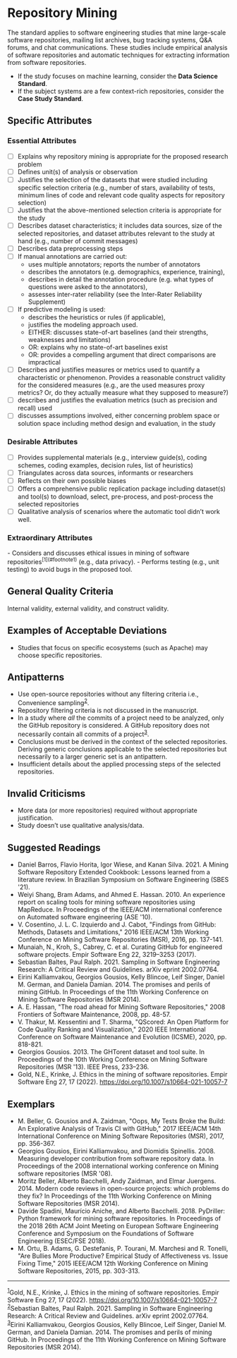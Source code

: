# Repository Mining
<standard name="Repository Mining">

The standard applies to software engineering studies that mine large-scale software repositories, mailing list archives, bug tracking systems, Q&A forums, and chat communications. These studies include empirical analysis of software repositories and automatic techniques for extracting information from software repositories.

- If the study focuses on machine learning, consider the **Data Science Standard**.
- If the subject systems are a few context-rich repositories, consider the **Case Study Standard**.

## Specific Attributes

### Essential Attributes
<checklist name="Essential">

- [ ] Explains why repository mining is appropriate for the proposed research problem
- [ ] Defines unit(s) of analysis or observation
- [ ] Justifies the selection of the datasets that were studied including specific selection criteria (e.g., number of stars, availability of tests, minimum lines of code and relevant code quality aspects for repository selection)
- [ ] Justifies that the above-mentioned selection criteria is appropriate for the study
- [ ] Describes dataset characteristics; it includes data sources, size of the selected repositories, and dataset attributes relevant to the study at hand (e.g., number of commit messages)
- [ ] Describes data preprocessing steps
- [ ] If manual annotations are carried out:
    - uses multiple annotators; reports the number of annotators
    - describes the annotators (e.g. demographics, experience, training),
    - describes in detail the annotation procedure (e.g. what types of questions were asked to the annotators),
    - assesses inter-rater reliability (see the Inter-Rater Reliability Supplement)
- [ ] If predictive modeling is used:
    - describes the heuristics or rules (if applicable),
    - justifies the modeling approach used.
    - EITHER: discusses state-of-art baselines (and their strengths, weaknesses and limitations)
    - OR: explains why no state-of-art baselines exist
    - OR: provides a compelling argument that direct comparisons are impractical
- [ ] Describes and justifies measures or metrics used to quantify a characteristic or phenomenon. Provides a reasonable construct validity for the considered measures (e.g., are the used measures proxy metrics? Or, do they actually measure what they supposed to measure?)
- [ ] describes and justifies the evaluation metrics (such as precision and recall) used
- [ ] discusses assumptions involved, either concerning problem space or solution space including method design and evaluation, in the study

</checklist>

### Desirable Attributes
<checklist name="Desirable">

- [ ] Provides supplemental materials (e.g., interview guide(s), coding schemes, coding examples, decision rules, list of heuristics)
- [ ] Triangulates across data sources, informants or researchers
- [ ] Reflects on their own possible biases
- [ ] Offers a comprehensive public replication package including dataset(s) and tool(s) to download, select, pre-process, and post-process the selected repositories
- [ ] Qualitative analysis of scenarios where the automatic tool didn’t work well.

</checklist>

### Extraordinary Attributes
<checklist name="Extraordinary">
- Considers and discusses ethical issues in mining of software repositories<sup>[1](#footnote1)</sup>  (e.g., data privacy).
- Performs testing (e.g., unit testing) to avoid bugs in the proposed tool.

</checklist>

## General Quality Criteria
Internal validity, external validity, and construct validity.

## Examples of Acceptable Deviations
- Studies that focus on specific ecosystems (such as Apache) may choose specific repositories.

## Antipatterns
- Use open-source repositories without any filtering criteria i.e., Convenience sampling<sup>[2](#footnote2)</sup>.
- Repository filtering criteria is not discussed in the manuscript.
- In a study where *all* the commits of a project need to be analyzed, only the GitHub repository is considered. A GitHub repository does not necessarily contain all commits of a project<sup>[3](#footnote3)</sup>.
- Conclusions must be derived in the context of the selected repositories. Deriving generic conclusions applicable to the selected repositories but necessarily to a larger generic set is an antipattern.
- Insufficient details about the applied processing steps of the selected repositories.

## Invalid Criticisms
- More data (or more repositories) required without appropriate justification.
- Study doesn’t use qualitative analysis/data.


## Suggested Readings
- Daniel Barros, Flavio Horita, Igor Wiese, and Kanan Silva. 2021. A Mining Software Repository Extended Cookbook: Lessons learned from a literature review. In Brazilian Symposium on Software Engineering (SBES '21).
- Weiyi Shang, Bram Adams, and Ahmed E. Hassan. 2010. An experience report on scaling tools for mining software repositories using MapReduce. In Proceedings of the IEEE/ACM international conference on Automated software engineering (ASE '10).
- V. Cosentino, J. L. C. Izquierdo and J. Cabot, "Findings from GitHub: Methods, Datasets and Limitations," 2016 IEEE/ACM 13th Working Conference on Mining Software Repositories (MSR), 2016, pp. 137-141.
- Munaiah, N., Kroh, S., Cabrey, C. et al. Curating GitHub for engineered software projects. Empir Software Eng 22, 3219–3253 (2017).
- Sebastian Baltes, Paul Ralph. 2021. Sampling in Software Engineering Research: A Critical Review and Guidelines. arXiv eprint 2002.07764.
- Eirini Kalliamvakou, Georgios Gousios, Kelly Blincoe, Leif Singer, Daniel M. German, and Daniela Damian. 2014. The promises and perils of mining GitHub. In Proceedings of the 11th Working Conference on Mining Software Repositories (MSR 2014).
- A. E. Hassan, "The road ahead for Mining Software Repositories," 2008 Frontiers of Software Maintenance, 2008, pp. 48-57.
- V. Thakur, M. Kessentini and T. Sharma, "QScored: An Open Platform for Code Quality Ranking and Visualization," 2020 IEEE International Conference on Software Maintenance and Evolution (ICSME), 2020, pp. 818-821.
- Georgios Gousios. 2013. The GHTorent dataset and tool suite. In Proceedings of the 10th Working Conference on Mining Software Repositories (MSR '13). IEEE Press, 233–236.
- Gold, N.E., Krinke, J. Ethics in the mining of software repositories. Empir Software Eng 27, 17 (2022). https://doi.org/10.1007/s10664-021-10057-7

## Exemplars
- M. Beller, G. Gousios and A. Zaidman, "Oops, My Tests Broke the Build: An Explorative Analysis of Travis CI with GitHub," 2017 IEEE/ACM 14th International Conference on Mining Software Repositories (MSR), 2017, pp. 356-367.
- Georgios Gousios, Eirini Kalliamvakou, and Diomidis Spinellis. 2008. Measuring developer contribution from software repository data. In Proceedings of the 2008 international working conference on Mining software repositories (MSR '08).
- Moritz Beller, Alberto Bacchelli, Andy Zaidman, and Elmar Juergens. 2014. Modern code reviews in open-source projects: which problems do they fix? In Proceedings of the 11th Working Conference on Mining Software Repositories (MSR 2014).
- Davide Spadini, Maurício Aniche, and Alberto Bacchelli. 2018. PyDriller: Python framework for mining software repositories. In Proceedings of the 2018 26th ACM Joint Meeting on European Software Engineering Conference and Symposium on the Foundations of Software Engineering (ESEC/FSE 2018).
- M. Ortu, B. Adams, G. Destefanis, P. Tourani, M. Marchesi and R. Tonelli, "Are Bullies More Productive? Empirical Study of Affectiveness vs. Issue Fixing Time," 2015 IEEE/ACM 12th Working Conference on Mining Software Repositories, 2015, pp. 303-313.

---
<footnote><sup>[1](#footnote1)</sup>Gold, N.E., Krinke, J. Ethics in the mining of software repositories. Empir Software Eng 27, 17 (2022). https://doi.org/10.1007/s10664-021-10057-7</footnote><br>
<footnote><sup>[2](#footnote2)</sup>Sebastian Baltes, Paul Ralph. 2021. Sampling in Software Engineering Research: A Critical Review and Guidelines. arXiv eprint 2002.07764.</footnote><br>
<footnote><sup>[3](#footnote3)</sup>Eirini Kalliamvakou, Georgios Gousios, Kelly Blincoe, Leif Singer, Daniel M. German, and Daniela Damian. 2014. The promises and perils of mining GitHub. In Proceedings of the 11th Working Conference on Mining Software Repositories (MSR 2014).</footnote><br>


</standard>
